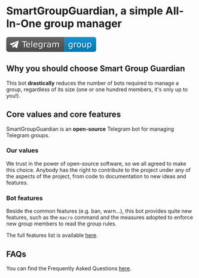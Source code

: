 
# SmartGroupGuardian, a simple All-In-One group manager

[![Contact us on Telegram!](images/telegram-group.svg)](https://t.me/bottelegramIT)

## Why you should choose Smart Group Guardian

This bot **drastically** reduces the number of bots required to manage a group, regardless of its size (one or one hundred members, it's only up to you!).

## Core values and core features

SmartGroupGuardian is an **open-source** Telegram bot for managing Telegram groups.

### Our values

We trust in the power of open-source software, so we all agreed to make this choice. Anybody has the right to contribute to the project under any of the aspects of the project, from code to documentation to new ideas and features.

### Bot features

Beside the common features (e.g. ban, warn...), this bot provides quite new features, such as the ```macro``` command and the measures adopted to enforce new group members to read the group rules.

The full features list is available [here](docs/features.md).

## FAQs

You can find the Frequently Asked Questions [here](docs/faqs.md).
